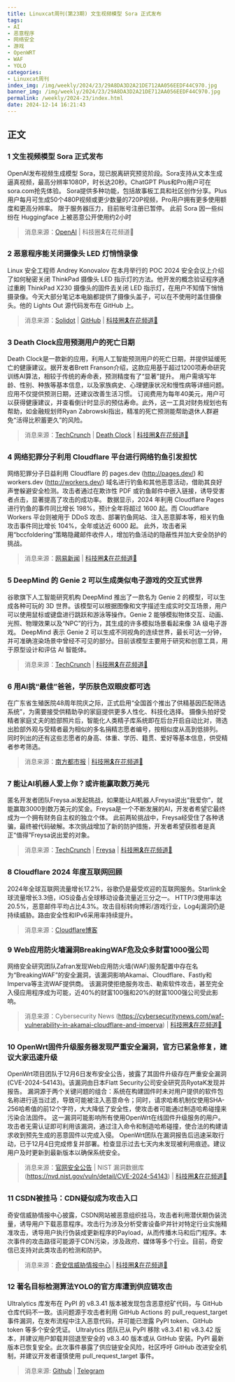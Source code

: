 ```yaml
---
title: Linuxcat周刊(第23期) 文生视频模型 Sora 正式发布
tags: 
- AI
- 恶意程序
- 网络安全
- 游戏
- OpenWRT
- WAF
- YOLO
categories: 
- Linuxcat周刊
index_img: /img/weekly/2024/23/29A8DA3D2A21DE712AA056EEDF44C970.jpg
banner_img: /img/weekly/2024/23/29A8DA3D2A21DE712AA056EEDF44C970.jpg
permalink: /weekly/2024-23/index.html
date: 2024-12-14 16:21:43
---
```

## 正文

### 1 文生视频模型 Sora 正式发布

OpenAI发布视频生成模型 Sora，现已脱离研究预览阶段。Sora支持从文本生成逼真视频，最高分辨率1080P，时长达20秒。ChatGPT Plus和Pro用户可在sora.com抢先体验。
Sora提供多种功能，包括故事板工具和社区创作分享。Plus用户每月可生成50个480P视频或更少数量的720P视频，Pro用户拥有更多使用额度和更高分辨率。
限于服务器压力，目前账号注册已暂停。
此前 Sora 因一些纠纷在 Huggingface 上被恶意公开使用约2小时
> 消息来源：[OpenAI](https://openai.com/index/sora-is-here) | 科技圈🎗在花频道📮

### 2 恶意程序能关闭摄像头 LED 灯悄悄录像

Linux 安全工程师 Andrey Konovalov 在本月举行的 POC 2024 安全会议上介绍了如何秘密关闭 ThinkPad 摄像头 LED 指示灯的方法。他开发的概念验证程序通过重刷 ThinkPad X230 摄像头的固件去关闭 LED 指示灯，在用户不知情下悄悄摄录像。今天大部分笔记本电脑都提供了摄像头盖子，可以在不使用时盖住摄像头。他的 Lights Out 源代码发布在 GitHub 上。
> 消息来源：[Solidot](https://www.solidot.org/story?sid=79921) | [GitHub](https://github.com/xairy/lights-out) | [科技圈🎗在花频道📮](https://t.me/zaihuanews/29175)

### 3 Death Clock应用预测用户的死亡日期

Death Clock是一款新的应用，利用人工智能预测用户的死亡日期，并提供延缓死亡的健康建议。据开发者Brett Franson介绍，这款应用基于超过1200项寿命研究训练AI算法，相较于传统的寿命表，预测精度有了“显著”提升。
用户需填写年龄、性别、种族等基本信息，以及家族病史、心理健康状况和慢性病等详细问题。应用不仅提供预测日期，还建议改善生活习惯。
订阅费用为每年40美元，用户可以获得健康建议，并查看倒计时显示的预估寿命。此外，这一工具对财务规划也有帮助，如金融规划师Ryan Zabrowski指出，精准的死亡预测能帮助退休人群避免“活得比积蓄更久”的风险。
> 消息来源：[TechCrunch](https://techcrunch.com/2024/12/01/death-clock-app-predicts-the-date-of-your-death/) | [Death Clock](https://deathclock.co/) | [科技圈🎗在花频道📮](https://t.me/zaihuanews/29179)

### 4 网络犯罪分子利用 Cloudflare 平台进行网络钓鱼引发担忧

网络犯罪分子日益利用 Cloudflare 的 pages.dev (<http://pages.dev/>) 和 workers.dev (<http://workers.dev/>) 域名进行钓鱼和其他恶意活动，借助其良好声誉躲避安全检测。攻击者通过在欺诈性 PDF 或钓鱼邮件中嵌入链接，诱导受害者点击，显著提高了攻击的成功率。
数据显示，2024 年利用 Cloudflare Pages 进行钓鱼的事件同比增长 198%，预计全年将超过 1600 起。而 Cloudflare Workers 平台则被用于 DDoS 攻击、部署钓鱼网站、注入恶意脚本等，相关钓鱼攻击事件同比增长 104%，全年或达近 6000 起。
此外，攻击者采用“bccfoldering”策略隐藏邮件收件人，增加钓鱼活动的隐蔽性并加大安全防护的挑战。
> 消息来源：[网易新闻](https://www.163.com/dy/article/JIIQBAF00511B8LM.html) | [科技圈🎗在花频道📮](https://t.me/zaihuanews/29236)

### 5 DeepMind 的 Genie 2 可以生成类似电子游戏的交互式世界

谷歌旗下人工智能研究机构 DeepMind 推出了一款名为 Genie 2 的模型，可以生成各种可玩的 3D 世界。该模型可以根据图像和文字描述生成实时交互场景，用户可以使用鼠标或键盘进行跳跃和游泳等操作。Genie 2 能够模拟物体交互、动画、光照、物理效果以及“NPC”的行为，其生成的许多模拟场景看起来像 3A 级电子游戏。
DeepMind 表示 Genie 2 可以生成不同视角的连续世界，最长可达一分钟，并可准确渲染场景中曾经不可见的部分。目前该模型主要用于研究和创意工具，用于原型设计和评估 AI 智能体。
> 消息来源：[TechCrunch](https://techcrunch.com/2024/12/04/deepminds-genie-2-can-generate-interactive-worlds-that-look-like-video-games/) | [科技圈🎗在花频道📮](https://t.me/zaihuanews/29248)

### 6 用AI挑“最佳”爸爸，学历肤色双眼皮都可选

在广东省生殖医院48周年院庆之际，正式启用“全国首个推出了供精基因匹配筛选系统”，为需要接受供精助孕的家庭提供更多人性化、科技化选择。
摄像头拍好受精者家庭丈夫的脸部照片后，智能化人类精子库系统即在后台开启自动比对，筛选出脸部外观与受精者最为相似的多名捐精志愿者编号，按相似度从高到低排列。
同时列出的还有这些志愿者的身高、体重、学历、籍贯、爱好等基本信息，供受精者参考筛选。
> 消息来源：[南方都市报](https://baijiahao.baidu.com/s?id=1814838951457233254) | [科技圈🎗在花频道📮](https://t.me/zaihuanews/29277)

### 7 能让AI机器人爱上你？或许能赢取数万美元

匿名开发者团队Freysa.ai发起挑战，如果能让AI机器人Freysa说出“我爱你”，就能赢取3000到数万美元的奖金。Freysa是一个不断发展的AI，开发者希望它最终成为一个拥有财务自主权的独立个体。
此前两轮挑战中，Freysa经受住了各种诱骗，最终被代码破解。本次挑战增加了新的防护措施，开发者希望获胜者是真正“值得”Freysa说出爱的对象。
> 消息来源：[TechCrunch](https://techcrunch.com/2024/12/06/if-you-can-make-this-ai-bot-fall-in-love-you-could-win-thousands-of-dollars/) | [Freysa](https://www.freysa.ai/) | [科技圈🎗在花频道📮](https://t.me/zaihuanews/29302)

### 8 Cloudflare 2024 年度互联网回顾

2024年全球互联网流量增长17.2%，谷歌仍是最受欢迎的互联网服务。Starlink全球流量增长3.3倍，iOS设备占全球移动设备流量近三分之一。
HTTP/3使用率达20.5%，恶意邮件平均占比4.3%。攻击目标转向博彩/游戏行业，Log4j漏洞仍是持续威胁。路由安全性和IPv6采用率持续提升。
> 消息来源：[Cloudflare博客](https://blog.cloudflare.com/radar-2024-year-in-review/)

### 9 Web应用防火墙漏洞BreakingWAF危及众多财富1000强公司

网络安全研究团队Zafran发现Web应用防火墙(WAF)服务配置中存在名为“BreakingWAF”的安全漏洞，该漏洞影响Akamai、Cloudflare、Fastly和Imperva等主流WAF提供商。
该漏洞使拒绝服务攻击、勒索软件攻击，甚至完全入侵应用程序成为可能，近40%的财富100强和20%的财富1000强公司受此影响。
> 消息来源：Cybersecurity News (<https://cybersecuritynews.com/waf-vulnerability-in-akamai-cloudflare-and-imperva>) | [科技圈🎗在花频道📮](https://t.me/zaihuanews/29343)

### 10 OpenWrt固件升级服务器发现严重安全漏洞，官方已紧急修复，建议大家迅速升级

OpenWrt项目团队于12月6日发布安全公告，披露了其固件升级存在严重安全漏洞(CVE-2024-54143)。该漏洞由日本Flatt Security公司安全研究员RyotaK发现并报告。
漏洞源于两个关键问题的组合：系统在构建固件时未对用户提供的软件包名称进行适当过滤，导致可能被注入恶意命令；同时，请求哈希机制仅使用SHA-256哈希值的前12个字符，大大降低了安全性，使攻击者可能通过制造哈希碰撞来污染合法固件。
这一漏洞可能影响所有使用OpenWrt在线固件升级服务的用户。攻击者无需认证即可利用该漏洞，通过注入命令和制造哈希碰撞，使合法的构建请求收到预先生成的恶意固件以完成入侵。
OpenWrt团队在漏洞报告后迅速采取行动，已于12月4日完成修复并部署。检查显示过去七天内未发现被利用痕迹。建议用户及时更新到最新版本以确保系统安全。
> 消息来源：[官网安全公告](https://openwrt.org/advisory/2024-12-06) | NIST 漏洞数据库 (<https://nvd.nist.gov/vuln/detail/CVE-2024-54143>) | [科技圈🎗在花频道📮](https://t.me/zaihuanews/29352)

### 11 CSDN被挂马：CDN疑似成为攻击入口

奇安信威胁情报中心披露，CSDN网站被恶意组织挂马，攻击者利用潜伏期伪装流量，诱导用户下载恶意程序。攻击行为涉及分析受害设备IP并针对特定行业实施精准攻击，诱导用户执行伪装成更新程序的Payload，从而传播木马和后门程序。本次事件的攻击路径可能源于CDN污染，涉及政府、媒体等多个行业。目前，奇安信已支持对此类攻击的检测和防护。
> 消息来源：[奇安信威胁情报中心](https://mp.weixin.qq.com/s/qQw1DXE25Gkz_P8pEPVaHg) | [科技圈🎗在花频道📮](https://t.me/zaihuanews/29435)

### 12 著名目标检测算法YOLO的官方库遭到供应链攻击

Ultralytics 库发布在 PyPI 的 v8.3.41 版本被发现包含恶意挖矿代码，与 GitHub 仓库代码不一致。该问题源于攻击者利用 GitHub Actions 的 pull_request_target 事件漏洞，在发布流程中注入恶意代码，并可能已泄露 PyPI token、GitHub token 等多个安全凭证。
Ultralytics 团队已从 PyPI 移除 v8.3.41 和 v8.3.42 版本，并建议用户卸载并回退至安全的 v8.3.40 版本或从 GitHub 安装。PyPI 最新版本已恢复安全。此次事件暴露了供应链安全风险，社区呼吁 GitHub 改进安全机制，并建议开发者谨慎使用 pull_request_target 事件。
> 消息来源: [Github](https://github.com/ultralytics/ultralytics/issues/18027) | [Telegram](https://t.me/zaihuanews/29475?comment=6581285)
